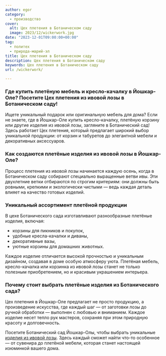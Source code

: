 ```yaml
---
author: egor
category:
  - производство
cover:
  alt: Цех плетения в Ботаническом саду
  image: 2023/12/wickerwork.jpg
date: "2023-12-01T09:00:00+00:00"
tag:
  - политех
  - природа-марий-эл
title: Цех плетения в Ботаническом саду
description: Цех плетения в Ботаническом саду
keywords: Цех плетения в Ботаническом саду
url: /wickerwork/

---
```

### Где купить плетёную мебель и кресло-качалку в Йошкар-Оле? Посетите Цех плетения из ивовой лозы в Ботаническом саду!

Ищете уникальный подарок или оригинальную мебель для дома? Если не знаете, где в Йошкар-Оле купить кресло-качалку, плетёную корзину или другие изделия из ивовой лозы, загляните в Ботанический сад! Здесь работает Цех плетения, который предлагает широкий выбор уникальной продукции: от корзин и табуретов до элегантной мебели и декоративных аксессуаров.

### Как создаются плетёные изделия из ивовой лозы в Йошкар-Оле?

Процесс плетения из ивовой лозы начинается каждую осень, когда в Ботаническом саду собирают специально выращенные ветви ивы. Эти двухлетние ветки отбираются по строгим критериям: они должны быть ровными, крепкими и экологически чистыми — ведь каждая деталь влияет на качество готовых изделий.

### Уникальный ассортимент плетёной продукции

В цехе Ботанического сада изготавливают разнообразные плетёные изделия, включая:

- корзины для пикников и покупок,
- удобные кресла-качалки и диваны,
- декоративные вазы,
- уютные корзины для домашних животных.

Каждое изделие отличается высокой прочностью и уникальным дизайном, создавая в доме особую атмосферу уюта. Плетёная мебель, кресло-качалка или корзинка из ивовой лозы станет не только полезным приобретением, но и красивым украшением интерьера.

### Почему стоит выбрать плетёные изделия из Ботанического сада?

Цех плетения в Йошкар-Оле предлагает не просто продукцию, а произведение искусства, где каждый шаг — от заготовки лозы до ручной обработки — выполнен с любовью и вниманием. Каждое изделие несет тепло рук мастеров, сохраняя при этом природную красоту и долговечность.

Посетите Ботанический сад Йошкар-Олы, чтобы выбрать уникальные [изделия из ивовой лозы](https://botsad.volgatech.net/manufacture/khozyaystvennyy-otdel/). Здесь каждый сможет найти что-то особенное — от сувенира до плетёной мебели, которая станет настоящей изюминкой вашего дома.
